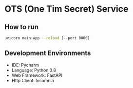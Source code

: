 # OTS (One Tim Secret) Service


## How to run
```bash 
uvicorn main:app --reload [--port 8000]
```


## Development Environments
- IDE: Pycharm
- Language: Python 3.8
- Web Framework: FastAPI
- Http Client: Insomnia